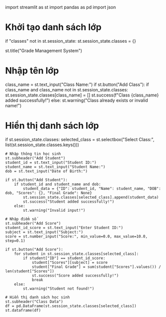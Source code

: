 import streamlit as st
import pandas as pd
import json

# Khởi tạo danh sách lớp
if "classes" not in st.session_state:
    st.session_state.classes = {}

st.title("Grade Management System")

# Nhập tên lớp
class_name = st.text_input("Class Name:")
if st.button("Add Class"):
    if class_name and class_name not in st.session_state.classes:
        st.session_state.classes[class_name] = []
        st.success(f"Class {class_name} added successfully!")
    else:
        st.warning("Class already exists or invalid name!")

# Hiển thị danh sách lớp
if st.session_state.classes:
    selected_class = st.selectbox("Select Class:", list(st.session_state.classes.keys()))

    # Nhập thông tin học sinh
    st.subheader("Add Student")
    student_id = st.text_input("Student ID:")
    student_name = st.text_input("Student Name:")
    dob = st.text_input("Date of Birth:")
    
    if st.button("Add Student"):
        if student_id and student_name and dob:
            student_data = {"ID": student_id, "Name": student_name, "DOB": dob, "Scores": {}, "Final Grade": None}
            st.session_state.classes[selected_class].append(student_data)
            st.success("Student added successfully!")
        else:
            st.warning("Invalid input!")
    
    # Nhập điểm số
    st.subheader("Add Score")
    student_id_score = st.text_input("Enter Student ID:")
    subject = st.text_input("Subject:")
    score = st.number_input("Score:", min_value=0.0, max_value=10.0, step=0.1)
    
    if st.button("Add Score"):
        for student in st.session_state.classes[selected_class]:
            if student["ID"] == student_id_score:
                student["Scores"][subject] = score
                student["Final Grade"] = sum(student["Scores"].values()) / len(student["Scores"])
                st.success("Score added successfully!")
                break
        else:
            st.warning("Student not found!")
    
    # Hiển thị danh sách học sinh
    st.subheader("Class Data")
    df = pd.DataFrame(st.session_state.classes[selected_class])
    st.dataframe(df)
